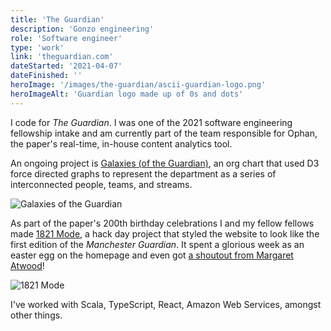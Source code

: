 ```yaml
---
title: 'The Guardian'
description: 'Gonzo engineering'
role: 'Software engineer'
type: 'work'
link: 'theguardian.com'
dateStarted: '2021-04-07'
dateFinished: ''
heroImage: '/images/the-guardian/ascii-guardian-logo.png'
heroImageAlt: 'Guardian logo made up of 0s and dots'
---
```


I code for _The Guardian_. I was one of the 2021 software engineering fellowship intake and am currently part of the team responsible for Ophan, the paper's real-time, in-house content analytics tool.

An ongoing project is [Galaxies (of the Guardian)](https://www.theguardian.com/info/2023/feb/03/galaxies-of-the-guardian-the-formation-of-an-irregular-org-chart), an org chart that used D3 force directed graphs to represent the department as a series of interconnected people, teams, and streams.

![Galaxies of the Guardian](/images/the-guardian/galaxies-screenshot.png)

As part of the paper's 200th birthday celebrations I and my fellow fellows made [1821 Mode](https://web.archive.org/web/20210506083228/https://1821-mode.theguardian.com/), a hack day project that styled the website to look like the first edition of the _Manchester Guardian_. It spent a glorious week as an easter egg on the homepage and even got [a shoutout from Margaret Atwood](https://twitter.com/margaretatwood/status/1390683375720189954)!

![1821 Mode](/images/the-guardian/1821-mode.webp)

I've worked with Scala, TypeScript, React, Amazon Web Services, amongst other things.
